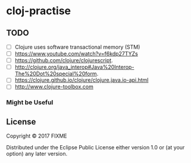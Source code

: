 # cloj-practise

## TODO
- [ ] Clojure uses software transactional memory (STM)
- [ ] https://www.youtube.com/watch?v=f6kdp27TYZs
- [ ] https://github.com/clojure/clojurescript.
- [ ] http://clojure.org/java_interop#Java%20Interop-The%20Dot%20special%20form.
- [ ] https://clojure.github.io/clojure/clojure.java.io-api.html
- [ ] http://www.clojure-toolbox.com
### Might be Useful

## License

Copyright © 2017 FIXME

Distributed under the Eclipse Public License either version 1.0 or (at
your option) any later version.
